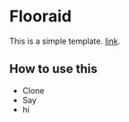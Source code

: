 # Flooraid

This is a simple template. [link](http://www.google.com).

## How to use this

  * Clone
  * Say
  * hi